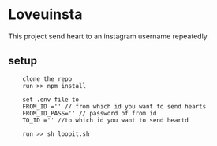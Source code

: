 # Loveuinsta
This project send heart to an instagram username repeatedly.

## setup
``` 
    clone the repo
    run >> npm install
```

```
    set .env file to 
    FROM_ID ='' // from which id you want to send hearts
    FROM_ID_PASS='' // password of from id
    TO_ID ='' //to which id you want to send heartd
```

```
    run >> sh loopit.sh
```